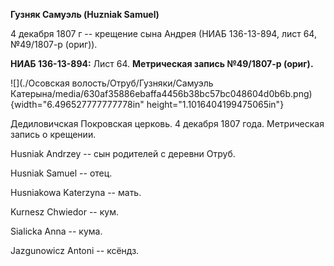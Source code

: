 **Гузняк Самуэль (Huzniak Samuel)**

4 декабря 1807 г -- крещение сына Андрея (НИАБ 136-13-894, лист 64,
№49/1807-р (ориг)).

**НИАБ 136-13-894:** Лист 64. **Метрическая запись №49/1807-р (ориг).**

![](./Осовская волость/Отруб/Гузняки/Самуэль Катерына/media/630af35886ebaffa4456b38bc57bc048604d0b6b.png){width="6.496527777777778in"
height="1.1016404199475065in"}

Дедиловичская Покровская церковь. 4 декабря 1807 года. Метрическая
запись о крещении.

Husniak Andrzey -- сын родителей с деревни Отруб.

Husniak Samuel -- отец.

Husniakowa Katerzyna -- мать.

Kurnesz Chwiedor -- кум.

Sialicka Anna -- кума.

Jazgunowicz Antoni -- ксёндз.
